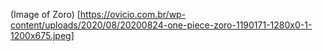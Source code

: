 (Image of Zoro) [https://ovicio.com.br/wp-content/uploads/2020/08/20200824-one-piece-zoro-1190171-1280x0-1-1200x675.jpeg]
